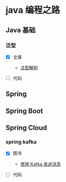 # java 编程之路

##  Java 基础

### 泛型
- [x] 文章
  - [泛型解析](https://github.com/whx123/JavaHome/blob/master/Java基础学习/泛型解析.md)
- [ ] 代码

  
##  Spring

##  Spring Boot

##  Spring Cloud
### spring kafka

- [x] 图书
  - [ 使用 Kafka 发送消息 ](https://potoyang.gitbook.io/spring-in-action-v5/di-8-zhang-fa-song-yi-bu-xiao-xi/8.3-shi-yong-kafka-fa-song-xiao-xi)

- [ ] 代码

